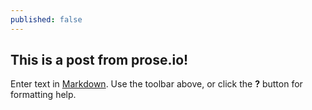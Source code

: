 ```yaml
---
published: false
---
```

## This is a post from prose.io!

Enter text in [Markdown](http://daringfireball.net/projects/markdown/). Use the toolbar above, or click the **?** button for formatting help.
